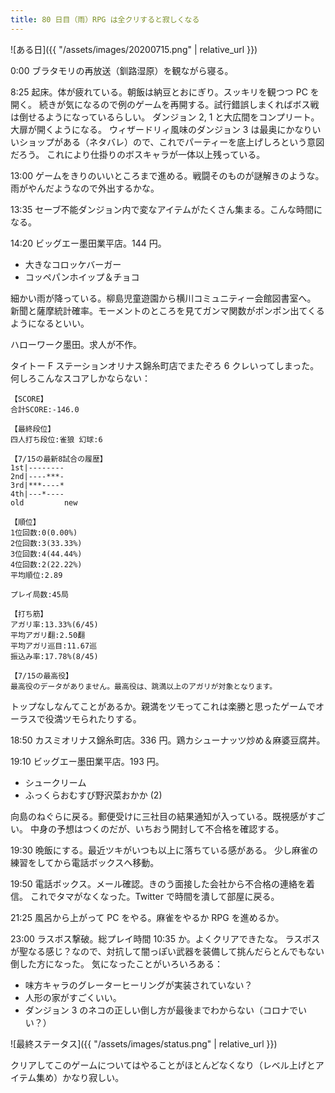 ```yaml
---
title: 80 日目（雨）RPG は全クリすると寂しくなる
---
```


![ある日]({{ "/assets/images/20200715.png" | relative_url }})

0:00 ブラタモリの再放送（釧路湿原）を観ながら寝る。

8:25 起床。体が疲れている。朝飯は納豆とおにぎり。スッキリを観つつ PC を開く。
続きが気になるので例のゲームを再開する。試行錯誤しまくればボス戦は倒せるようになっているらしい。
ダンジョン 2, 1 と大広間をコンプリート。大扉が開くようになる。
ウィザードリィ風味のダンジョン 3 は最奥にかなりいいショップがある（ネタバレ）ので、これでパーティーを底上げしろという意図だろう。
これにより仕掛りのボスキャラが一体以上残っている。

13:00 ゲームをきりのいいところまで進める。戦闘そのものが謎解きのような。
雨がやんだようなので外出するかな。

13:35 セーブ不能ダンジョン内で変なアイテムがたくさん集まる。こんな時間になる。

14:20 ビッグエー墨田業平店。144 円。

* 大きなコロッケバーガー
* コッペパンホイップ＆チョコ

細かい雨が降っている。柳島児童遊園から横川コミュニティー会館図書室へ。
新聞と薩摩統計確率。モーメントのところを見てガンマ関数がポンポン出てくるようになるといい。

ハローワーク墨田。求人が不作。

タイトー F ステーションオリナス錦糸町店でまたぞろ 6 クレいってしまった。
何しろこんなスコアしかならない：

```text
【SCORE】
合計SCORE:-146.0

【最終段位】
四人打ち段位:雀狼 幻球:6

【7/15の最新8試合の履歴】
1st|--------
2nd|----***-
3rd|***----*
4th|---*----
old         new

【順位】
1位回数:0(0.00%)
2位回数:3(33.33%)
3位回数:4(44.44%)
4位回数:2(22.22%)
平均順位:2.89

プレイ局数:45局

【打ち筋】
アガリ率:13.33%(6/45)
平均アガリ翻:2.50翻
平均アガリ巡目:11.67巡
振込み率:17.78%(8/45)

【7/15の最高役】
最高役のデータがありません。最高役は、跳満以上のアガリが対象となります。
```

トップなしなんてことがあるか。親満をツモってこれは楽勝と思ったゲームでオーラスで役満ツモられたりする。

18:50 カスミオリナス錦糸町店。336 円。鶏カシューナッツ炒め＆麻婆豆腐丼。

19:10 ビッグエー墨田業平店。193 円。

* シュークリーム
* ふっくらおむすび野沢菜おかか (2)

向島のねぐらに戻る。郵便受けに三社目の結果通知が入っている。既視感がすごい。
中身の予想はつくのだが、いちおう開封して不合格を確認する。

19:30 晩飯にする。最近ツキがいつも以上に落ちている感がある。
少し麻雀の練習をしてから電話ボックスへ移動。

19:50 電話ボックス。メール確認。きのう面接した会社から不合格の連絡を着信。
これでタマがなくなった。Twitter で時間を潰して部屋に戻る。

21:25 風呂から上がって PC をやる。麻雀をやるか RPG を進めるか。

23:00 ラスボス撃破。総プレイ時間 10:35 か。よくクリアできたな。
ラスボスが聖なる感じ？なので、対抗して闇っぽい武器を装備して挑んだらとんでもない倒した方になった。
気になったことがいろいろある：

* 味方キャラのグレーターヒーリングが実装されていない？
* 人形の家がすごくいい。
* ダンジョン 3 のネコの正しい倒し方が最後までわからない（コロナでいい？）

![最終ステータス]({{ "/assets/images/status.png" | relative_url }})

クリアしてこのゲームについてはやることがほとんどなくなり（レベル上げとアイテム集め）かなり寂しい。
